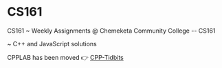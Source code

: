 # CS161 
CS161 ~ 
 Weekly Assignments @ Chemeketa Community College -- CS161

~ C++ and JavaScript solutions   

CPPLAB has been moved 👉 [CPP-Tidbits
](https://github.com/francisknight/CPP-Tidbits)
